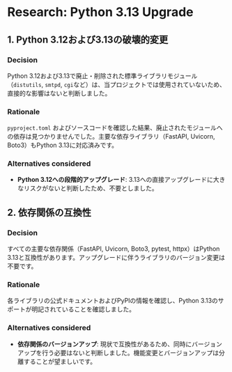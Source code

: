 # Research: Python 3.13 Upgrade

## 1. Python 3.12および3.13の破壊的変更

### Decision
Python 3.12および3.13で廃止・削除された標準ライブラリモジュール（`distutils`, `smtpd`, `cgi`など）は、当プロジェクトでは使用されていないため、直接的な影響はないと判断しました。

### Rationale
`pyproject.toml` およびソースコードを確認した結果、廃止されたモジュールへの依存は見つかりませんでした。主要な依存ライブラリ（FastAPI, Uvicorn, Boto3）もPython 3.13に対応済みです。

### Alternatives considered
- **Python 3.12への段階的アップグレード**: 3.13への直接アップグレードに大きなリスクがないと判断したため、不要としました。

## 2. 依存関係の互換性

### Decision
すべての主要な依存関係（FastAPI, Uvicorn, Boto3, pytest, httpx）はPython 3.13と互換性があります。アップグレードに伴うライブラリのバージョン変更は不要です。

### Rationale
各ライブラリの公式ドキュメントおよびPyPIの情報を確認し、Python 3.13のサポートが明記されていることを確認しました。

### Alternatives considered
- **依存関係のバージョンアップ**: 現状で互換性があるため、同時にバージョンアップを行う必要はないと判断しました。機能変更とバージョンアップは分離することが望ましいです。
